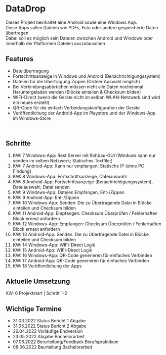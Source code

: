 # DataDrop
Dieses Projekt beinhaltet eine Android sowie eine Windows App. <br>
Diese Apps sollen Dateien wie PDFs, Foto oder andere gespeicherte Daten übertragen. <br>
Dabei soll es möglich sein Dateien zwischen Android und Windows oder innerhalb der Platformen Dateien auszutauschen

## Features 
* Dateiübertragung 
* Fortschrittsanzeige in Windows und Android (Benachrichtigungssystem)
* Dateien für die Übertragung Zippen (Ordner Auswahl möglich)
* Bei Verbindungsabbrüchen müssen nicht alle Daten nocheinmal Heruntergeladen werden (Blöcke einteilen & Checksum bilden) 
* WIFI-Direct (wenn die Geräte nicht im selben WLAN-Netzwerk sind wird ein neues erstellt)
* QR-Code für die einfach Verbindungskonfiguration der Geräte
* Veröffentlichung der Android-App im Playstore und der Windows-App im Windows-Store
<br>

## Schritte 
1. KW: 7 Windows-App: Rest Server mit Rohbau-GUI (Windows kann nur senden im selben Netzwerk; Statisches Textfile;)
2. KW: 7 Android-App: Kann nur empfangen; Statische IP (ohne PC Findung)
3. KW: 8 Windows-App: Fortschrittsanzeige, Dateiauswahl
4. KW: 8 Android-App: Fortschrittsanzeige (Benachrichtigungssystem), Dateiauswahl, Datei senden
5. KW: 9 Windows-App: Dateien Empfangen, Ent-/Zippen
6. KW: 9 Android-App: Ent-/Zippen
7. KW: 10 Windows-App: Senden: Die zu Übertragende Datei in Blöcke einteilen und Checksum bilden
8. KW: 11 Android-App: Empfangen: Checksum Überprüfen / Fehlerhaften Block erneut anfordern
9. KW: 12 Windows-App: Empfangen: Checksum Überprüfen / Fehlerhaften Block erneut anfordern
10. KW: 13 Android-App: Senden: Die zu Übertragende Datei in Blöcke einteilen und Checksum bilden
11. KW: 14 Windows-App: WIFI-Direct Logik
12. KW: 15 Android-App: WIFI-Direct Logik
13. KW: 16 Windows-App: QR-Code generieren für einfaches Verbinden
14. KW: 17 Android-App: QR-Code generieren für einfaches Verbinden
17. KW: 18 Veröffentlichung der Apps

## Aktuelle Umsetzung
KW: 6 Projektstart | Schritt 1-2


## Wichtige Termine
* 31.03.2022 Status Bericht 1 Abgabe
* 31.05.2022 Status Bericht 2 Abgabe
* 26.04.2022 Vorläufige Endversion 
* 23.05.2022 Abgabe Bachelorarbeit
* 07.06.2022 Berurteilung/Feedback Berufspraktikum
* 08.06.2022 Beurteilung Bachelorarbeit